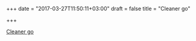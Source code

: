 +++
date = "2017-03-27T11:50:11+03:00"
draft = false
title = "Cleaner go"

+++

<p><a href="https://gsquire.github.io/static/post/cleaner-go">Cleaner go</a></p>